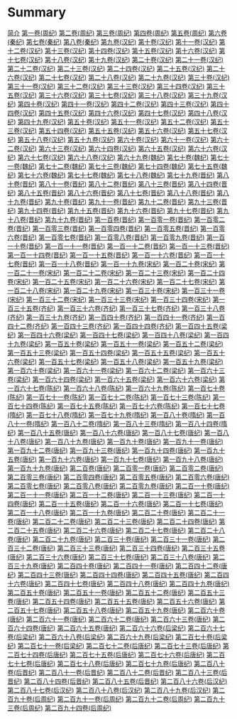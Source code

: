 # Summary

[简介](README.md)
[第一卷(周纪)](chapters/001_资治通鉴第一卷(周纪).md)
[第二卷(周纪)](chapters/002_资治通鉴第二卷(周纪).md)
[第三卷(周纪)](chapters/003_资治通鉴第三卷(周纪).md)
[第四卷(周纪)](chapters/004_资治通鉴第四卷(周纪).md)
[第五卷(周纪)](chapters/005_资治通鉴第五卷(周纪).md)
[第六卷(秦纪)](chapters/006_资治通鉴第六卷(秦纪).md)
[第七卷(秦纪)](chapters/007_资治通鉴第七卷(秦纪).md)
[第八卷(秦纪)](chapters/008_资治通鉴第八卷(秦纪).md)
[第九卷(汉纪)](chapters/009_资治通鉴第九卷(汉纪).md)
[第十卷(汉纪)](chapters/010_资治通鉴第十卷(汉纪).md)
[第十一卷(汉纪)](chapters/011_资治通鉴第十一卷(汉纪).md)
[第十二卷(汉纪)](chapters/012_资治通鉴第十二卷(汉纪).md)
[第十三卷(汉纪)](chapters/013_资治通鉴第十三卷(汉纪).md)
[第十四卷(汉纪)](chapters/014_资治通鉴第十四卷(汉纪).md)
[第十五卷(汉纪)](chapters/015_资治通鉴第十五卷(汉纪).md)
[第十六卷(汉纪)](chapters/016_资治通鉴第十六卷(汉纪).md)
[第十七卷(汉纪)](chapters/017_资治通鉴第十七卷(汉纪).md)
[第十八卷(汉纪)](chapters/018_资治通鉴第十八卷(汉纪).md)
[第十九卷(汉纪)](chapters/019_资治通鉴第十九卷(汉纪).md)
[第二十卷(汉纪)](chapters/020_资治通鉴第二十卷(汉纪).md)
[第二十一卷(汉纪)](chapters/021_资治通鉴第二十一卷(汉纪).md)
[第二十二卷(汉纪)](chapters/022_资治通鉴第二十二卷(汉纪).md)
[第二十三卷(汉纪)](chapters/023_资治通鉴第二十三卷(汉纪).md)
[第二十四卷(汉纪)](chapters/024_资治通鉴第二十四卷(汉纪).md)
[第二十五卷(汉纪)](chapters/025_资治通鉴第二十五卷(汉纪).md)
[第二十六卷(汉纪)](chapters/026_资治通鉴第二十六卷(汉纪).md)
[第二十七卷(汉纪)](chapters/027_资治通鉴第二十七卷(汉纪).md)
[第二十八卷(汉纪)](chapters/028_资治通鉴第二十八卷(汉纪).md)
[第二十九卷(汉纪)](chapters/029_资治通鉴第二十九卷(汉纪).md)
[第三十卷(汉纪)](chapters/030_资治通鉴第三十卷(汉纪).md)
[第三十一卷(汉纪)](chapters/031_资治通鉴第三十一卷(汉纪).md)
[第三十二卷(汉纪)](chapters/032_资治通鉴第三十二卷(汉纪).md)
[第三十三卷(汉纪)](chapters/033_资治通鉴第三十三卷(汉纪).md)
[第三十四卷(汉纪)](chapters/034_资治通鉴第三十四卷(汉纪).md)
[第三十五卷(汉纪)](chapters/035_资治通鉴第三十五卷(汉纪).md)
[第三十六卷(汉纪)](chapters/036_资治通鉴第三十六卷(汉纪).md)
[第三十七卷(汉纪)](chapters/037_资治通鉴第三十七卷(汉纪).md)
[第三十八卷(汉纪)](chapters/038_资治通鉴第三十八卷(汉纪).md)
[第三十九卷(汉纪)](chapters/039_资治通鉴第三十九卷(汉纪).md)
[第四十卷(汉纪)](chapters/040_资治通鉴第四十卷(汉纪).md)
[第四十一卷(汉纪)](chapters/041_资治通鉴第四十一卷(汉纪).md)
[第四十二卷(汉纪)](chapters/042_资治通鉴第四十二卷(汉纪).md)
[第四十三卷(汉纪)](chapters/043_资治通鉴第四十三卷(汉纪).md)
[第四十四卷(汉纪)](chapters/044_资治通鉴第四十四卷(汉纪).md)
[第四十五卷(汉纪)](chapters/045_资治通鉴第四十五卷(汉纪).md)
[第四十六卷(汉纪)](chapters/046_资治通鉴第四十六卷(汉纪).md)
[第四十七卷(汉纪)](chapters/047_资治通鉴第四十七卷(汉纪).md)
[第四十八卷(汉纪)](chapters/048_资治通鉴第四十八卷(汉纪).md)
[第四十九卷(汉纪)](chapters/049_资治通鉴第四十九卷(汉纪).md)
[第五十卷(汉纪)](chapters/050_资治通鉴第五十卷(汉纪).md)
[第五十一卷(汉纪)](chapters/051_资治通鉴第五十一卷(汉纪).md)
[第五十二卷(汉纪)](chapters/052_资冶通鉴第五十二卷(汉纪).md)
[第五十三卷(汉纪)](chapters/053_资治通鉴第五十三卷(汉纪).md)
[第五十四卷(汉纪)](chapters/054_资治通鉴第五十四卷(汉纪).md)
[第五十五卷(汉纪)](chapters/055_资治通鉴第五十五卷(汉纪).md)
[第五十六卷(汉纪)](chapters/056_资治通鉴第五十六卷(汉纪).md)
[第五十七卷(汉纪)](chapters/057_资治通鉴第五十七卷(汉纪).md)
[第五十八卷(汉纪)](chapters/058_资治通鉴第五十八卷(汉纪).md)
[第五十九卷(汉纪)](chapters/059_资治通鉴第五十九卷(汉纪).md)
[第六十卷(汉纪)](chapters/060_资治通鉴第六十卷(汉纪).md)
[第六十一卷(汉纪)](chapters/061_资治通鉴第六十一卷(汉纪).md)
[第六十二卷(汉纪)](chapters/062_资治通鉴第六十二卷(汉纪).md)
[第六十三卷(汉纪)](chapters/063_资治通鉴第六十三卷(汉纪).md)
[第六十四卷(汉纪)](chapters/064_资治通鉴第六十四卷(汉纪).md)
[第六十五卷(汉纪)](chapters/065_资治通鉴第六十五卷(汉纪).md)
[第六十六卷(汉纪)](chapters/066_资治通鉴第六十六卷(汉纪).md)
[第六十七卷(汉纪)](chapters/067_资治通鉴第六十七卷(汉纪).md)
[第六十八卷(汉纪)](chapters/068_资治通鉴第六十八卷(汉纪).md)
[第六十九卷(魏纪)](chapters/069_资治通鉴第六十九卷(魏纪).md)
[第七十卷(魏纪)](chapters/070_资治通鉴第七十卷(魏纪).md)
[第七十一卷(魏纪)](chapters/071_资治通鉴第七十一卷(魏纪).md)
[第七十二卷(魏纪)](chapters/072_资治通鉴第七十二卷(魏纪).md)
[第七十三卷(魏纪)](chapters/073_资治通鉴第七十三卷(魏纪).md)
[第七十四卷(魏纪)](chapters/074_资治通鉴第七十四卷(魏纪).md)
[第七十五卷(魏纪)](chapters/075_资治通鉴第七十五卷(魏纪).md)
[第七十六卷(魏纪)](chapters/076_资治通鉴第七十六卷(魏纪).md)
[第七十七卷(魏纪)](chapters/077_资治通鉴第七十七卷(魏纪).md)
[第七十八卷(魏纪)](chapters/078_资治通鉴第七十八卷(魏纪).md)
[第七十九卷(晋纪)](chapters/079_资治通鉴第七十九卷(晋纪).md)
[第八十卷(晋纪)](chapters/080_资治通鉴第八十卷(晋纪).md)
[第八十一卷(晋纪)](chapters/081_资治通鉴第八十一卷(晋纪).md)
[第八十二卷(晋纪)](chapters/082_资治通鉴第八十二卷(晋纪).md)
[第八十三卷(晋纪)](chapters/083_资治通鉴第八十三卷(晋纪).md)
[第八十四卷(晋纪)](chapters/084_资治通鉴第八十四卷(晋纪).md)
[第八十五卷(晋纪)](chapters/085_资治通鉴第八十五卷(晋纪).md)
[第八十六卷(晋纪)](chapters/086_资治通鉴第八十六卷(晋纪).md)
[第八十七卷(晋纪)](chapters/087_资治通鉴第八十七卷(晋纪).md)
[第八十八卷(晋纪)](chapters/088_资治通鉴第八十八卷(晋纪).md)
[第八十九卷(晋纪)](chapters/089_资治通鉴第八十九卷(晋纪).md)
[第九十卷(晋纪)](chapters/090_资治通鉴第九十卷(晋纪).md)
[第九十一卷(晋纪)](chapters/091_资治通鉴第九十一卷(晋纪).md)
[第九十二卷(晋纪)](chapters/092_资治通鉴第九十二卷(晋纪).md)
[第九十三卷(晋纪)](chapters/093_资治通鉴第九十三卷(晋纪).md)
[第九十四卷(晋纪)](chapters/094_资治通鉴第九十四卷(晋纪).md)
[第九十五卷(晋纪)](chapters/095_资治通鉴第九十五卷(晋纪).md)
[第九十六卷(晋纪)](chapters/096_资治通鉴第九十六卷(晋纪).md)
[第九十七卷(晋纪)](chapters/097_资治通鉴第九十七卷(晋纪).md)
[第九十八卷(晋纪)](chapters/098_资治通鉴第九十八卷(晋纪).md)
[第九十九卷(晋纪)](chapters/099_资治通鉴第九十九卷(晋纪).md)
[第一百卷(晋纪)](chapters/100_资治通鉴第一百卷(晋纪).md)
[第一百零一卷(晋纪)](chapters/101_资治通鉴第一百零一卷(晋纪).md)
[第一百零二卷(晋纪)](chapters/102_资治通鉴第一百零二卷(晋纪).md)
[第一百零三卷(晋纪)](chapters/103_资治通鉴第一百零三卷(晋纪).md)
[第一百零四卷(晋纪)](chapters/104_资治通鉴第一百零四卷(晋纪).md)
[第一百零五卷(晋纪)](chapters/105_资治通鉴第一百零五卷(晋纪).md)
[第一百零六卷(晋纪)](chapters/106_资治通鉴第一百零六卷(晋纪).md)
[第一百零七卷(晋纪)](chapters/107_资治通鉴第一百零七卷(晋纪).md)
[第一百零八卷(晋纪)](chapters/108_资治通鉴第一百零八卷(晋纪).md)
[第一百零九卷(晋纪)](chapters/109_资治通鉴第一百零九卷(晋纪).md)
[第一百一十卷(晋纪)](chapters/110_资治通鉴第一百一十卷(晋纪).md)
[第一百一十一卷(晋纪)](chapters/111_资治通鉴第一百一十一卷(晋纪).md)
[第一百一十二卷(晋纪)](chapters/112_资治通鉴第一百一十二卷(晋纪).md)
[第一百一十三卷(晋纪)](chapters/113_资治通鉴第一百一十三卷(晋纪).md)
[第一百一十四卷(晋纪)](chapters/114_资治通鉴第一百一十四卷(晋纪).md)
[第一百一十五卷(晋纪)](chapters/115_资治通鉴第一百一十五卷(晋纪).md)
[第一百一十六卷(晋纪)](chapters/116_资治通鉴第一百一十六卷(晋纪).md)
[第一百一十七卷(晋纪)](chapters/117_资治通鉴第一百一十七卷(晋纪).md)
[第一百一十八卷(晋纪)](chapters/118_资治通鉴第一百一十八卷(晋纪).md)
[第一百一十九卷(宋纪)](chapters/119_资治通鉴第一百一十九卷(宋纪).md)
[第一百二十卷(宋纪)](chapters/120_资治通鉴第一百二十卷(宋纪).md)
[第一百二十一卷(宋纪)](chapters/121_资治通鉴第一百二十一卷(宋纪).md)
[第一百二十二卷(宋纪)](chapters/122_资治通鉴第一百二十二卷(宋纪).md)
[第一百二十三卷(宋纪)](chapters/123_资治通鉴第一百二十三卷(宋纪).md)
[第一百二十四卷(宋纪)](chapters/124_资治通鉴第一百二十四卷(宋纪).md)
[第一百二十五卷(宋纪)](chapters/125_资治通鉴第一百二十五卷(宋纪).md)
[第一百二十六卷(宋纪)](chapters/126_资治通鉴第一百二十六卷(宋纪).md)
[第一百二十七卷(宋纪)](chapters/127_资治通鉴第一百二十七卷(宋纪).md)
[第一百二十八卷(宋纪)](chapters/128_资治通鉴第一百二十八卷(宋纪).md)
[第一百二十九卷(宋纪)](chapters/129_资治通鉴第一百二十九卷(宋纪).md)
[第一百三十卷(宋纪)](chapters/130_资治通鉴第一百三十卷(宋纪).md)
[第一百三十一卷(宋纪)](chapters/131_资治通鉴第一百三十一卷(宋纪).md)
[第一百三十二卷(宋纪)](chapters/132_资治通鉴第一百三十二卷(宋纪).md)
[第一百三十三卷(宋纪)](chapters/133_资治通鉴第一百三十三卷(宋纪).md)
[第一百三十四卷(宋纪)](chapters/134_资治通鉴第一百三十四卷(宋纪).md)
[第一百三十五卷(齐纪)](chapters/135_资治通鉴第一百三十五卷(齐纪).md)
[第一百三十六卷(齐纪)](chapters/136_资治通鉴第一百三十六卷(齐纪).md)
[第一百三十七卷(齐纪)](chapters/137_资治通鉴第一百三十七卷(齐纪).md)
[第一百三十八卷(齐纪)](chapters/138_资治通鉴第一百三十八卷(齐纪).md)
[第一百三十九卷(齐纪)](chapters/139_资治通鉴第一百三十九卷(齐纪).md)
[第一百四十卷(齐纪)](chapters/140_资治通鉴第一百四十卷(齐纪).md)
[第一百四十一卷(齐纪)](chapters/141_资治通鉴第一百四十一卷(齐纪).md)
[第一百四十二卷(齐纪)](chapters/142_资治通鉴第一百四十二卷(齐纪).md)
[第一百四十三卷(齐纪)](chapters/143_资治通鉴第一百四十三卷(齐纪).md)
[第一百四十四卷(齐纪)](chapters/144_资治通鉴第一百四十四卷(齐纪).md)
[第一百四十五卷(梁纪)](chapters/145_资治通鉴第一百四十五卷(梁纪).md)
[第一百四十六卷(梁纪)](chapters/146_资治通鉴第一百四十六卷(梁纪).md)
[第一百四十七卷(梁纪)](chapters/147_资治通鉴第一百四十七卷(梁纪).md)
[第一百四十八卷(梁纪)](chapters/148_资治通鉴第一百四十八卷(梁纪).md)
[第一百四十九卷(梁纪)](chapters/149_资治通鉴第一百四十九卷(梁纪).md)
[第一百五十卷(梁纪)](chapters/150_资治通鉴第一百五十卷(梁纪).md)
[第一百五十一卷(梁纪)](chapters/151_资治通鉴第一百五十一卷(梁纪).md)
[第一百五十二卷(梁纪)](chapters/152_资治通鉴第一百五十二卷(梁纪).md)
[第一百五十三卷(梁纪)](chapters/153_资治通鉴第一百五十三卷(梁纪).md)
[第一百五十四卷(梁纪)](chapters/154_资治通鉴第一百五十四卷(梁纪).md)
[第一百五十五卷(梁纪)](chapters/155_资治通鉴第一百五十五卷(梁纪).md)
[第一百五十六卷(梁纪)](chapters/156_资治通鉴第一百五十六卷(梁纪).md)
[第一百五十七卷(梁纪)](chapters/157_资治通鉴第一百五十七卷(梁纪).md)
[第一百五十八卷(梁纪)](chapters/158_资治通鉴第一百五十八卷(梁纪).md)
[第一百五十九卷(梁纪)](chapters/159_资治通鉴第一百五十九卷(梁纪).md)
[第一百六十卷(梁纪)](chapters/160_资治通鉴第一百六十卷(梁纪).md)
[第一百六十一卷(梁纪)](chapters/161_资治通鉴第一百六十一卷(梁纪).md)
[第一百六十二卷(梁纪)](chapters/162_资治通鉴第一百六十二卷(梁纪).md)
[第一百六十三卷(梁纪)](chapters/163_资治通鉴第一百六十三卷(梁纪).md)
[第一百六十四卷(梁纪)](chapters/164_资治通鉴第一百六十四卷(梁纪).md)
[第一百六十五卷(梁纪)](chapters/165_资治通鉴第一百六十五卷(梁纪).md)
[第一百六十六卷(梁纪)](chapters/166_资治通鉴第一百六十六卷(梁纪).md)
[第一百六十七卷(陈纪)](chapters/167_资治通鉴第一百六十七卷(陈纪).md)
[第一百六十八卷(陈纪)](chapters/168_资治通鉴第一百六十八卷(陈纪).md)
[第一百六十九卷(陈纪)](chapters/169_资治通鉴第一百六十九卷(陈纪).md)
[第一百七十卷(陈纪)](chapters/170_资治通鉴第一百七十卷(陈纪).md)
[第一百七十一卷(陈纪)](chapters/171_资治通鉴第一百七十一卷(陈纪).md)
[第一百七十二卷(陈纪)](chapters/172_资治通鉴第一百七十二卷(陈纪).md)
[第一百七十三卷(陈纪)](chapters/173_资治通鉴第一百七十三卷(陈纪).md)
[第一百七十四卷(陈纪)](chapters/174_资治通鉴第一百七十四卷(陈纪).md)
[第一百七十五卷(陈纪)](chapters/175_资治通鉴第一百七十五卷(陈纪).md)
[第一百七十六卷(陈纪)](chapters/176_资治通鉴第一百七十六卷(陈纪).md)
[第一百七十七卷(隋纪)](chapters/177_资治通鉴第一百七十七卷(隋纪).md)
[第一百七十八卷(隋纪)](chapters/178_资治通鉴第一百七十八卷(隋纪).md)
[第一百七十九卷(隋纪)](chapters/179_资治通鉴第一百七十九卷(隋纪).md)
[第一百八十卷(隋纪)](chapters/180_资治通鉴第一百八十卷(隋纪).md)
[第一百八十一卷(隋纪)](chapters/181_资治通鉴第一百八十一卷(隋纪).md)
[第一百八十二卷(隋纪)](chapters/182_资治通鉴第一百八十二卷(隋纪).md)
[第一百八十三卷(隋纪)](chapters/183_资治通鉴第一百八十三卷(隋纪).md)
[第一百八十四卷(隋纪)](chapters/184_资治通鉴第一百八十四卷(隋纪).md)
[第一百八十五卷(唐纪)](chapters/185_资治通鉴第一百八十五卷(唐纪).md)
[第一百八十六卷(唐纪)](chapters/186_资治通鉴第一百八十六卷(唐纪).md)
[第一百八十七卷(唐纪)](chapters/187_资治通鉴第一百八十七卷(唐纪).md)
[第一百八十八卷(唐纪)](chapters/188_资治通鉴第一百八十八卷(唐纪).md)
[第一百八十九卷(唐纪)](chapters/189_资治通鉴第一百八十九卷(唐纪).md)
[第一百九十卷(唐纪)](chapters/190_资治通鉴第一百九十卷(唐纪).md)
[第一百九十一卷(唐纪)](chapters/191_资治通鉴第一百九十一卷(唐纪).md)
[第一百九十二卷(唐纪)](chapters/192_资治通鉴第一百九十二卷(唐纪).md)
[第一百九十三卷(唐纪)](chapters/193_资治通鉴第一百九十三卷(唐纪).md)
[第一百九十四卷(唐纪)](chapters/194_资治通鉴第一百九十四卷(唐纪).md)
[第一百九十五卷(唐纪)](chapters/195_资治通鉴第一百九十五卷(唐纪).md)
[第一百九十六卷(唐纪)](chapters/196_资治通鉴第一百九十六卷(唐纪).md)
[第一百九十七卷(唐纪)](chapters/197_资治通鉴第一百九十七卷(唐纪).md)
[第一百九十八卷(唐纪)](chapters/198_资治通鉴第一百九十八卷(唐纪).md)
[第一百九十九卷(唐纪)](chapters/199_资治通鉴第一百九十九卷(唐纪).md)
[第二百卷(唐纪)](chapters/200_资治通鉴第二百卷(唐纪).md)
[第二百零一卷(唐纪)](chapters/201_资治通鉴第二百零一卷(唐纪).md)
[第二百零二卷(唐纪)](chapters/202_资治通鉴第二百零二卷(唐纪).md)
[第二百零三卷(唐纪)](chapters/203_资治通鉴第二百零三卷(唐纪).md)
[第二百零四卷(唐纪)](chapters/204_资治通鉴第二百零四卷(唐纪).md)
[第二百零五卷(唐纪)](chapters/205_资治通鉴第二百零五卷(唐纪).md)
[第二百零六卷(唐纪)](chapters/206_资治通鉴第二百零六卷(唐纪).md)
[第二百零七卷(唐纪)](chapters/207_资治通鉴第二百零七卷(唐纪).md)
[第二百零八卷(唐纪)](chapters/208_资治通鉴第二百零八卷(唐纪).md)
[第二百零九卷(唐纪)](chapters/209_资治通鉴第二百零九卷(唐纪).md)
[第二百一十卷(唐纪)](chapters/210_资治通鉴第二百一十卷(唐纪).md)
[第二百一十一卷(唐纪)](chapters/211_资治通鉴第二百一十一卷(唐纪).md)
[第二百一十二卷(唐纪)](chapters/212_资治通鉴第二百一十二卷(唐纪).md)
[第二百一十三卷(唐纪)](chapters/213_资治通鉴第二百一十三卷(唐纪).md)
[第二百一十四卷(唐纪)](chapters/214_资治通鉴第二百一十四卷(唐纪).md)
[第二百一十五卷(唐纪)](chapters/215_资治通鉴第二百一十五卷(唐纪).md)
[第二百一十六卷(唐纪)](chapters/216_资治通鉴第二百一十六卷(唐纪).md)
[第二百一十七卷(唐纪)](chapters/217_资治通鉴第二百一十七卷(唐纪).md)
[第二百一十八卷(唐纪)](chapters/218_资治通鉴第二百一十八卷(唐纪).md)
[第二百一十九卷(唐纪)](chapters/219_资治通鉴第二百一十九卷(唐纪).md)
[第二百二十卷(唐纪)](chapters/220_资治通鉴第二百二十卷(唐纪).md)
[第二百二十一卷(唐纪)](chapters/221_资治通鉴第二百二十一卷(唐纪).md)
[第二百二十二卷(唐纪)](chapters/222_资治通鉴第二百二十二卷(唐纪).md)
[第二百二十三卷(唐纪)](chapters/223_资治通鉴第二百二十三卷(唐纪).md)
[第二百二十四卷(唐纪)](chapters/224_资治通鉴第二百二十四卷(唐纪).md)
[第二百二十五卷(唐纪)](chapters/225_资治通鉴第二百二十五卷(唐纪).md)
[第二百二十六卷(唐纪)](chapters/226_资治通鉴第二百二十六卷(唐纪).md)
[第二百二十七卷(唐纪)](chapters/227_资治通鉴第二百二十七卷(唐纪).md)
[第二百二十八卷(唐纪)](chapters/228_资治通鉴第二百二十八卷(唐纪).md)
[第二百二十九卷(唐纪)](chapters/229_资治通鉴第二百二十九卷(唐纪).md)
[第二百三十卷(唐纪)](chapters/230_资治通鉴第二百三十卷(唐纪).md)
[第二百三十一卷(唐纪)](chapters/231_资治通鉴第二百三十一卷(唐纪).md)
[第二百三十二卷(唐纪)](chapters/232_资治通鉴第二百三十二卷(唐纪).md)
[第二百三十三卷(唐纪)](chapters/233_资治通鉴第二百三十三卷(唐纪).md)
[第二百三十四卷(唐纪)](chapters/234_资治通鉴第二百三十四卷(唐纪).md)
[第二百三十五卷(唐纪)](chapters/235_资治通鉴第二百三十五卷(唐纪).md)
[第二百三十六卷(唐纪)](chapters/236_资治通鉴第二百三十六卷(唐纪).md)
[第二百三十七卷(唐纪)](chapters/237_资治通鉴第二百三十七卷(唐纪).md)
[第二百三十八卷(唐纪)](chapters/238_资治通鉴第二百三十八卷(唐纪).md)
[第二百三十九卷(唐纪)](chapters/239_资治通鉴第二百三十九卷(唐纪).md)
[第二百四十卷(唐纪)](chapters/240_资治通鉴第二百四十卷(唐纪).md)
[第二百四十一卷(唐纪)](chapters/241_资治通鉴第二百四十一卷(唐纪).md)
[第二百四十二卷(唐纪)](chapters/242_资治通鉴第二百四十二卷(唐纪).md)
[第二百四十三卷(唐纪)](chapters/243_资治通鉴第二百四十三卷(唐纪).md)
[第二百四十四卷(唐纪)](chapters/244_资治通鉴第二百四十四卷(唐纪).md)
[第二百四十五卷(唐纪)](chapters/245_资治通鉴第二百四十五卷(唐纪).md)
[第二百四十六卷(唐纪)](chapters/246_资治通鉴第二百四十六卷(唐纪).md)
[第二百四十七卷(唐纪)](chapters/247_资治通鉴第二百四十七卷(唐纪).md)
[第二百四十八卷(唐纪)](chapters/248_资治通鉴第二百四十八卷(唐纪).md)
[第二百四十九卷(唐纪)](chapters/249_资治通鉴第二百四十九卷(唐纪).md)
[第二百五十卷(唐纪)](chapters/250_资治通鉴第二百五十卷(唐纪).md)
[第二百五十一卷(唐纪)](chapters/251_资治通鉴第二百五十一卷(唐纪).md)
[第二百五十二卷(唐纪)](chapters/252_资治通鉴第二百五十二卷(唐纪).md)
[第二百五十三卷(唐纪)](chapters/253_资治通鉴第二百五十三卷(唐纪).md)
[第二百五十四卷(唐纪)](chapters/254_资治通鉴第二百五十四卷(唐纪).md)
[第二百五十五卷(唐纪)](chapters/255_资治通鉴第二百五十五卷(唐纪).md)
[第二百五十六卷(唐纪)](chapters/256_资治通鉴第二百五十六卷(唐纪).md)
[第二百五十七卷(唐纪)](chapters/257_资治通鉴第二百五十七卷(唐纪).md)
[第二百五十八卷(唐纪)](chapters/258_资治通鉴第二百五十八卷(唐纪).md)
[第二百五十九卷(唐纪)](chapters/259_资治通鉴第二百五十九卷(唐纪).md)
[第二百六十卷(唐纪)](chapters/260_资治通鉴第二百六十卷(唐纪).md)
[第二百六十一卷(唐纪)](chapters/261_资治通鉴第二百六十一卷(唐纪).md)
[第二百六十二卷(唐纪)](chapters/262_资治通鉴第二百六十二卷(唐纪).md)
[第二百六十三卷(唐纪)](chapters/263_资治通鉴第二百六十三卷(唐纪).md)
[第二百六十四卷(唐纪)](chapters/264_资治通鉴第二百六十四卷(唐纪).md)
[第二百六十五卷(唐纪)](chapters/265_资治通鉴第二百六十五卷(唐纪).md)
[第二百六十六卷(后梁纪)](chapters/266_资治通鉴第二百六十六卷(后梁纪).md)
[第二百六十七卷(后梁纪)](chapters/267_资治通鉴第二百六十七卷(后梁纪).md)
[第二百六十八卷(后梁纪)](chapters/268_资治通鉴第二百六十八卷(后梁纪).md)
[第二百六十九卷(后梁纪)](chapters/269_资治通鉴第二百六十九卷(后梁纪).md)
[第二百七十卷(后梁纪)](chapters/270_资治通鉴第二百七十卷(后梁纪).md)
[第二百七十一卷(后梁纪)](chapters/271_资治通鉴第二百七十一卷(后梁纪).md)
[第二百七十二卷(后唐纪)](chapters/272_资治通鉴第二百七十二卷(后唐纪).md)
[第二百七十三卷(后唐纪)](chapters/273_资治通览第二百七十三卷(后唐纪).md)
[第二百七十四卷(后唐纪)](chapters/274_资治通鉴第二百七十四卷(后唐纪).md)
[第二百七十五卷(后唐纪)](chapters/275_资治通鉴第二百七十五卷(后唐纪).md)
[第二百七十六卷(后唐纪)](chapters/276_资治通鉴第二百七十六卷(后唐纪).md)
[第二百七十七卷(后唐纪)](chapters/277_资治通鉴第二百七十七卷(后唐纪).md)
[第二百七十八卷(后唐纪)](chapters/278_资治通鉴第二百七十八卷(后唐纪).md)
[第二百七十九卷(后唐纪)](chapters/279_资治通鉴第二百七十九卷(后唐纪).md)
[第二百八十卷(后晋纪)](chapters/280_资治通鉴第二百八十卷(后晋纪).md)
[第二百八十一卷(后晋纪)](chapters/281_资治通鉴第二百八十一卷(后晋纪).md)
[第二百八十二卷(后晋纪)](chapters/282_资治通鉴第二百八十二卷(后晋纪).md)
[第二百八十三卷(后晋纪)](chapters/283_资治通鉴第二百八十三卷(后晋纪).md)
[第二百八十四卷(后晋纪)](chapters/284_资治通鉴第二百八十四卷(后晋纪).md)
[第二百八十五卷(后晋纪)](chapters/285_资治通鉴第二百八十五卷(后晋纪).md)
[第二百八十六卷(后汉纪)](chapters/286_资治通鉴第二百八十六卷(后汉纪).md)
[第二百八十七卷(后汉纪)](chapters/287_资治通鉴第二百八十七卷(后汉纪).md)
[第二百八十八卷(后汉纪)](chapters/288_资治通鉴第二百八十八卷(后汉纪).md)
[第二百八十九卷(后汉纪)](chapters/289_资治通鉴第二百八十九卷(后汉纪).md)
[第二百九十卷(后周纪)](chapters/290_资治通鉴第二百九十卷(后周纪).md)
[第二百九十一卷(后周纪)](chapters/291_资治通鉴第二百九十一卷(后周纪).md)
[第二百九十二卷(后周纪)](chapters/292_资治通鉴第二百九十二卷(后周纪).md)
[第二百九十三卷(后周纪)](chapters/293_资治通鉴第二百九十三卷(后周纪).md)
[第二百九十四卷(后周纪)](chapters/294_资治通鉴第二百九十四卷(后周纪).md)

